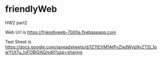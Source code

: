 # friendlyWeb
HW2 part2

Web Url is https://friendlyweb-7000a.firebaseapp.com

Test Sheet is https://docs.google.com/spreadsheets/d/1Z7tEVM1AtPvZlxdWyb9yZTSI_1pwYUt7u_IoFOBIGAQ/edit?usp=sharing
